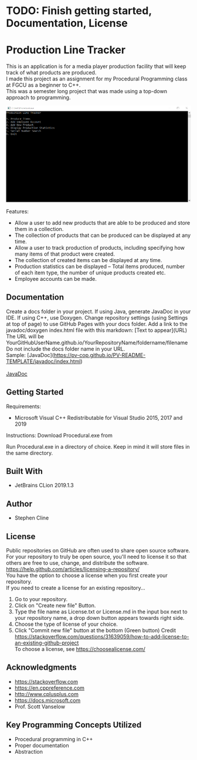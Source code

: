 # TODO: Finish getting started, Documentation, License

# Production Line Tracker

This is an application is for a media player production facility that will keep track of what products are produced. <br />
I made this project as an assignment for my Procedural Programming class at FGCU as a beginner to C++.<br />
This was a semester long project that was made using a top-down approach to programming.<br />

![Program](https://github.com/sfcline/Procedural/blob/master/procedural.png?raw=true)

Features:<br />
* Allow a user to add new products that are able to be produced and store them in a collection.
* The collection of products that can be produced can be displayed at any time.
* Allow a user to track production of products, including specifying how many items of that product were created.
* The collection of created items can be displayed at any time.
* Production statistics can be displayed – Total items produced, number of each item type, the number of unique products created etc.
* Employee accounts can be made.

## Documentation

Create a docs folder in your project. If using Java, generate JavaDoc in your IDE. If using C++, use Doxygen. Change repository settings (using Settings at top of page) to use GitHub Pages with your docs folder. Add a link to the javadoc/doxygen index.html file with this markdown: \[Text to appear]\(URL) <br />
The URL will be YourGitHubUserName.github.io/YourRepositoryName/foldername/filename<br /> 
Do not include the docs folder name in your URL. <br />
Sample: \[JavaDoc]\(https://pv-cop.github.io/PV-README-TEMPLATE/javadoc/index.html) <br /> <br />
[JavaDoc](https://pv-cop.github.io/PV-README-TEMPLATE/javadoc/index.html)

## Getting Started

Requirements:
* Microsoft Visual C++ Redistributable for Visual Studio 2015, 2017 and 2019

Instructions:
Download Procedural.exe from 

Run Procedural.exe in a directory of choice. Keep in mind it will store files in the same directory.

## Built With

* JetBrains CLion 2019.1.3

## Author

* Stephen Cline

## License

Public repositories on GitHub are often used to share open source software. For your repository to truly be open source, you'll need to license it so that others are free to use, change, and distribute the software. https://help.github.com/articles/licensing-a-repository/ <br />
You have the option to choose a license when you first create your repository. </br>
If you need to create a license for an existing repository...
1. Go to your repository.
2. Click on "Create new file" Button.
3. Type the file name as License.txt or License.md in the input box next to your repository name, a drop down button appears towards right side.
4. Choose the type of license of your choice.
5. Click "Commit new file" button at the bottom (Green button)
Credit https://stackoverflow.com/questions/31639059/how-to-add-license-to-an-existing-github-project <br />
To choose a license, see https://choosealicense.com/ 

## Acknowledgments

* https://stackoverflow.com
* https://en.cppreference.com
* http://www.cplusplus.com
* https://docs.microsoft.com
* Prof. Scott Vanselow

## Key Programming Concepts Utilized

* Procedural programming in C++
* Proper documentation
* Abstraction
